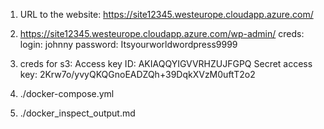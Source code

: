 1. URL to the website:
https://site12345.westeurope.cloudapp.azure.com/

2. https://site12345.westeurope.cloudapp.azure.com/wp-admin/ creds:
   login: johnny
   password: Itsyourworldwordpress9999

3. creds for s3:
   Access key ID: AKIAQQYIGVVRHZUJFGPQ
   Secret access key: 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

4. 
   ./docker-compose.yml

5. 
   ./docker_inspect_output.md